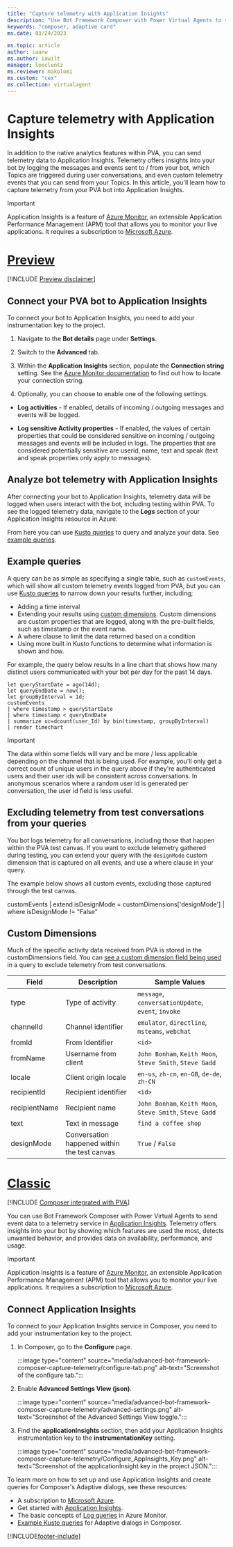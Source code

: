 ```yaml
---
title: "Capture telemetry with Application Insights"
description: "Use Bot Framework Composer with Power Virtual Agents to send event data to a telemetry service."
keywords: "composer, adaptive card"
ms.date: 03/24/2023

ms.topic: article
author: iaanw
ms.author: iawilt
manager: leeclontz
ms.reviewer: makolomi
ms.custom: "cex"
ms.collection: virtualagent
---
```


# Capture telemetry with Application Insights

In addition to the native analytics features within PVA, you can send telemetry data to Application Insights. Telemetry offers insights into your bot by logging the messages and events sent to / from your bot, which Topics are triggered during user conversations, and even custom telemetry events that you can send from your Topics. In this article, you'll learn how to capture telemetry from your PVA bot into Application Insights.

> [!IMPORTANT]
> Application Insights is a feature of [Azure Monitor](/azure/azure-monitor/overview), an extensible Application Performance Management (APM) tool that allows you to monitor your live applications. It requires a subscription to [Microsoft Azure](https://azure.microsoft.com/).

# [Preview](#tab/preview)

[!INCLUDE [Preview disclaimer](includes/public-preview-disclaimer.md)]

## Connect your PVA bot to Application Insights

To connect your bot to Application Insights, you need to add your instrumentation key to the project.

1. Navigate to the **Bot details** page under **Settings**.

1. Switch to the **Advanced** tab.

1. Within the **Application Insights** section, populate the **Connection string** setting. See the [Azure Monitor documentation](https://go.microsoft.com/fwlink/?linkid=2227096) to find out how to locate your connection string.

1. Optionally, you can choose to enable one of the following settings.

- **Log activities** - If enabled, details of incoming / outgoing messages and events will be logged.

- **Log sensitive Activity properties** - If enabled, the values of certain properties that could be considered sensitive on incoming / outgoing messages and events will be included in logs. The properties that are considered potentially sensitive are userid, name, text and speak (text and speak properties only apply to messages).

## Analyze bot telemetry with Application Insights

After connecting your bot to Application Insights, telemetry data will be logged when users interact with the bot, including testing within PVA. To see the logged telemetry data, navigate to the ***Logs*** section of your Application Insights resource in Azure.

From here you can use [Kusto queries](https://learn.microsoft.com/en-us/azure/data-explorer/kusto/query/) to query and analyze your data. See [example queries](#example-queries).

## Example queries

A query can be as simple as specifying a single table, such as `customEvents`, which will show all custom telemetry events logged from PVA, but you can use [Kusto queries](https://learn.microsoft.com/en-us/azure/data-explorer/kusto/query/) to narrow down your results further, including;

- Adding a time interval
- Extending your results using [custom dimensions](#custom-dimensions). Custom dimensions are custom properties that are logged, along with the pre-built fields, such as timestamp or the event name.
- A where clause to limit the data returned based on a condition
- Using more built in Kusto functions to determine what information is shown and how.

For example, the query below results in a line chart that shows how many distinct users communicated with your bot per day for the past 14 days.

```
let queryStartDate = ago(14d);
let queryEndDate = now();
let groupByInterval = 1d;
customEvents
| where timestamp > queryStartDate
| where timestamp < queryEndDate
| summarize uc=dcount(user_Id) by bin(timestamp, groupByInterval)
| render timechart
```

> [!IMPORTANT]
> The data within some fields will vary and be more / less applicable depending on the channel that is being used. For example, you'll only get a correct count of unique users in the query above if they're authenticated users and their user ids will be consistent across conversations. In anonymous scenarios where a random user id is generated per conversation, the user id field is less useful.

## Excluding telemetry from test conversations from your queries

You bot logs telemetry for all conversations, including those that happen within the PVA test canvas. If you want to exclude telemetry gathered during testing, you can extend your query with the `designMode` custom dimension that is captured on all events, and use a where clause in your query.

The example below shows all custom events, excluding those captured through the test canvas.

customEvents
| extend isDesignMode = customDimensions['designMode']
| where isDesignMode != "False"

## Custom Dimensions

Much of the specific activity data received from PVA is stored in the customDimensions field. You can [see a custom dimension field being used](#excluding-telemetry-from-test-conversations-from-your-queries) in a query to exclude telemetry from test conversations.

| Field        | Description                     | Sample Values                                           |
|--------------|---------------------------------|--------------------------------------------------------|
| type | Type of activity                 | `message`, `conversationUpdate`, `event`, `invoke`       |
| channelId    | Channel identifier              | `emulator`, `directline`, `msteams`, `webchat`           |
| fromId       | From Identifier                 | `<id>`                                                 |
| fromName     | Username from client            | `John Bonham`, `Keith Moon`, `Steve Smith`, `Steve Gadd` |
| locale       | Client origin locale            | `en-us`, `zh-cn`, `en-GB`, `de-de`, `zh-CN`              |
| recipientId  | Recipient identifier            | `<id>`                                                 |
| recipientName| Recipient name                  | `John Bonham`, `Keith Moon`, `Steve Smith`, `Steve Gadd` |
| text         | Text in message                 | `find a coffee shop`                                    |
| designMode         | Conversation happened within the test canvas                 | `True` / `False`                                     |

# [Classic](#tab/web)

[!INCLUDE [Composer integrated with PVA](includes/composer-integrated-with-pva.md)]

You can use Bot Framework Composer with Power Virtual Agents to send event data to a telemetry service in [Application Insights](/azure/azure-monitor/app/app-insights-overview). Telemetry offers insights into your bot by showing which features are used the most, detects unwanted behavior, and provides data on availability, performance, and usage.

> [!IMPORTANT]
> Application Insights is a feature of [Azure Monitor](/azure/azure-monitor/overview), an extensible Application Performance Management (APM) tool that allows you to monitor your live applications. It requires a subscription to [Microsoft Azure](https://azure.microsoft.com/).

## Connect Application Insights

To connect to your Application Insights service in Composer, you need to add your instrumentation key to the project.

1. In Composer, go to the **Configure** page.

    :::image type="content" source="media/advanced-bot-framework-composer-capture-telemetry/configure-tab.png" alt-text="Screenshot of the configure tab.":::

1. Enable **Advanced Settings View (json)**.

    :::image type="content" source="media/advanced-bot-framework-composer-capture-telemetry/advanced-settings.png" alt-text="Screenshot of the Advanced Settings View toggle.":::

1. Find the **applicationInsights** section, then add your Application Insights instrumentation key to the **instrumentationKey** setting.

    :::image type="content" source="media/advanced-bot-framework-composer-capture-telemetry/Configure_AppInsights_Key.png" alt-text="Screenshot of the applicationInsight key in the project JSON.":::

To learn more on how to set up and use Application Insights and create queries for Composer's Adaptive dialogs, see these resources:

- A subscription to [Microsoft Azure](https://azure.microsoft.com/).
- Get started with [Application Insights](/azure/azure-monitor/app/app-insights-overview#get-started).
- The basic concepts of [Log queries](/azure/azure-monitor/log-query/get-started-queries) in Azure Monitor.
- [Example Kusto queries](/azure/bot-service/bot-builder-telemetry-analytics-queries?view=azure-bot-service-4.0&preserve-view=true#adaptive-dialogs-started-and-completed) for Adaptive dialogs in Composer.

[!INCLUDE[footer-include](includes/footer-banner.md)]
